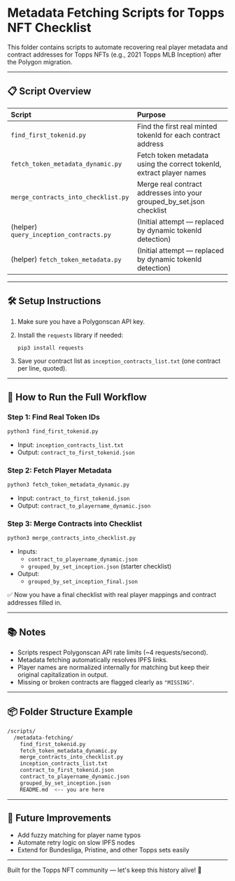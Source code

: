 # Metadata Fetching Scripts for Topps NFT Checklist

This folder contains scripts to automate recovering real player metadata and contract addresses for Topps NFTs (e.g., 2021 Topps MLB Inception) after the Polygon migration.

---

## 📋 Script Overview

| Script | Purpose |
|:---|:---|
| `find_first_tokenid.py` | Find the first real minted tokenId for each contract address |
| `fetch_token_metadata_dynamic.py` | Fetch token metadata using the correct tokenId, extract player names |
| `merge_contracts_into_checklist.py` | Merge real contract addresses into your grouped_by_set.json checklist |
| (helper) `query_inception_contracts.py` | (Initial attempt — replaced by dynamic tokenId detection) |
| (helper) `fetch_token_metadata.py` | (Initial attempt — replaced by dynamic tokenId detection) |


---

## 🛠 Setup Instructions

1. Make sure you have a Polygonscan API key.
2. Install the `requests` library if needed:
   ```bash
   pip3 install requests
   ```

3. Save your contract list as `inception_contracts_list.txt` (one contract per line, quoted).

---

## 🚀 How to Run the Full Workflow

### Step 1: Find Real Token IDs
```bash
python3 find_first_tokenid.py
```
- Input: `inception_contracts_list.txt`
- Output: `contract_to_first_tokenid.json`

### Step 2: Fetch Player Metadata
```bash
python3 fetch_token_metadata_dynamic.py
```
- Input: `contract_to_first_tokenid.json`
- Output: `contract_to_playername_dynamic.json`

### Step 3: Merge Contracts into Checklist
```bash
python3 merge_contracts_into_checklist.py
```
- Inputs:
  - `contract_to_playername_dynamic.json`
  - `grouped_by_set_inception.json` (starter checklist)
- Output:
  - `grouped_by_set_inception_final.json`

✅ Now you have a final checklist with real player mappings and contract addresses filled in.


---

## 📚 Notes

- Scripts respect Polygonscan API rate limits (~4 requests/second).
- Metadata fetching automatically resolves IPFS links.
- Player names are normalized internally for matching but keep their original capitalization in output.
- Missing or broken contracts are flagged clearly as `"MISSING"`.


---

## 📦 Folder Structure Example

```bash
/scripts/
  /metadata-fetching/
    find_first_tokenid.py
    fetch_token_metadata_dynamic.py
    merge_contracts_into_checklist.py
    inception_contracts_list.txt
    contract_to_first_tokenid.json
    contract_to_playername_dynamic.json
    grouped_by_set_inception.json
    README.md  <-- you are here
```

---

## 🎯 Future Improvements

- Add fuzzy matching for player name typos
- Automate retry logic on slow IPFS nodes
- Extend for Bundesliga, Pristine, and other Topps sets easily

---

Built for the Topps NFT community — let's keep this history alive! 🚀
